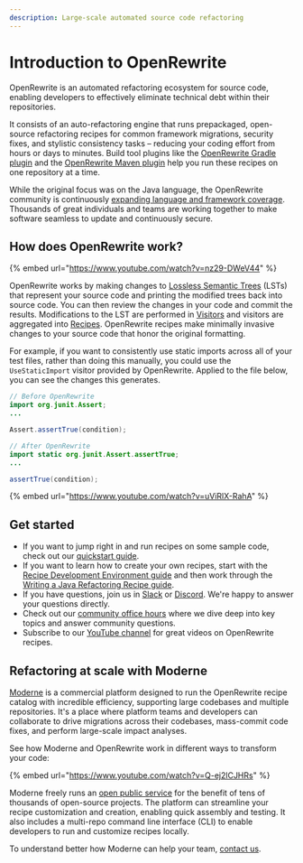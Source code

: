 ```yaml
---
description: Large-scale automated source code refactoring
---
```


# Introduction to OpenRewrite

OpenRewrite is an automated refactoring ecosystem for source code, enabling developers to effectively eliminate technical debt within their repositories.

It consists of an auto-refactoring engine that runs prepackaged, open-source refactoring recipes for common framework migrations, security fixes, and stylistic consistency tasks – reducing your coding effort from hours or days to minutes. Build tool plugins like the [OpenRewrite Gradle plugin](/reference/gradle-plugin-configuration.md) and the [OpenRewrite Maven plugin](/reference/rewrite-maven-plugin.md) help you run these recipes on one repository at a time.

 While the original focus was on the Java language, the OpenRewrite community is continuously [expanding language and framework coverage](/reference/supported-languages.md). Thousands of great individuals and teams are working together to make software seamless to update and continuously secure.

## How does OpenRewrite work?

{% embed url="https://www.youtube.com/watch?v=nz29-DWeV44" %}

OpenRewrite works by making changes to [Lossless Semantic Trees](concepts-and-explanations/lossless-semantic-trees.md) (LSTs) that represent your source code and printing the modified trees back into source code. You can then review the changes in your code and commit the results. Modifications to the LST are performed in [Visitors](concepts-and-explanations/visitors.md) and visitors are aggregated into [Recipes](concepts-and-explanations/recipes.md). OpenRewrite recipes make minimally invasive changes to your source code that honor the original formatting.

For example, if you want to consistently use static imports across all of your test files, rather than doing this manually, you could use the `UseStaticImport` visitor provided by OpenRewrite. Applied to the file below, you can see the changes this generates.

```java
// Before OpenRewrite
import org.junit.Assert;
...

Assert.assertTrue(condition);
```

```java
// After OpenRewrite
import static org.junit.Assert.assertTrue;
...

assertTrue(condition);
```

{% embed url="https://www.youtube.com/watch?v=uViRlX-RahA" %}

## Get started

* If you want to jump right in and run recipes on some sample code, check out our [quickstart guide](/running-recipes/getting-started.md).
* If you want to learn how to create your own recipes, start with the [Recipe Development Environment guide](authoring-recipes/recipe-development-environment.md) and then work through the [Writing a Java Refactoring Recipe guide](authoring-recipes/writing-a-java-refactoring-recipe.md).
* If you have questions, join us in [Slack](https://join.slack.com/t/rewriteoss/shared_invite/zt-nj42n3ea-b~62rIHzb3Vo0E1APKCXEA) or [Discord](https://discord.gg/xk3ZKrhWAb). We're happy to answer your questions directly.
* Check out our [community office hours](https://docs.moderne.io/user-documentation/community-office-hours) where we dive deep into key topics and answer community questions.
* Subscribe to our [YouTube channel](https://www.youtube.com/@Moderne-and-OpenRewrite) for great videos on OpenRewrite recipes.

## Refactoring at scale with Moderne

[Moderne](https://www.moderne.io/) is a commercial platform designed to run the OpenRewrite recipe catalog with incredible efficiency, supporting large codebases and multiple repositories. It's a place where platform teams and developers can collaborate to drive migrations across their codebases, mass-commit code fixes, and perform large-scale impact analyses.

See how Moderne and OpenRewrite work in different ways to transform your code:

{% embed url="https://www.youtube.com/watch?v=Q-ej2lCJHRs" %}

Moderne freely runs an [open public service](https://www.moderne.io/try-moderne) for the benefit of tens of thousands of open-source projects. The platform can streamline your recipe customization and creation, enabling quick assembly and testing. It also includes a multi-repo command line interface (CLI) to enable developers to run and customize recipes locally.

To understand better how Moderne can help your team, [contact us](https://www.moderne.io/contact-us). 

